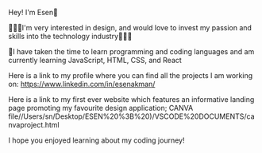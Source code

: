 Hey! I'm Esen👋

👩🏻‍🎨I'm very interested in design, and would love to invest my passion and skills into the technology industry👩🏻‍💻

🔐I have taken the time to learn programming and coding languages and am currently learning JavaScript, HTML, CSS, and React

Here is a link to my profile where you can find all the projects I am working on: https://www.linkedin.com/in/esenakman/

Here is a link to my first ever website which features an informative landing page promoting my favourite design application; CANVA file//Users/sn/Desktop/ESEN%20%3B%20)/VSCODE%20DOCUMENTS/canvaproject.html 

I hope you enjoyed learning about my coding journey!
